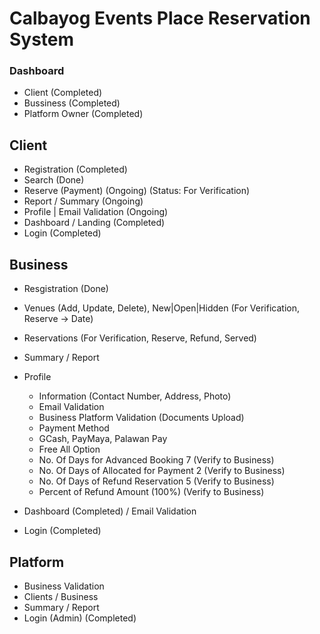 # Calbayog Events Place Reservation System

### Dashboard
- Client (Completed)
- Bussiness (Completed)
- Platform Owner (Completed)

## Client
 - Registration (Completed)
 - Search (Done)
 - Reserve (Payment) (Ongoing) (Status: For Verification)
 - Report / Summary (Ongoing)
 - Profile | Email Validation (Ongoing)
 - Dashboard / Landing (Completed)
 - Login (Completed)
 
 ## Business
 - Resgistration (Done)
 - Venues (Add, Update, Delete), New|Open|Hidden (For Verification, Reserve -> Date)
 - Reservations (For Verification, Reserve, Refund, Served)
 - Summary / Report
 - Profile
   - Information (Contact Number, Address, Photo)
   - Email Validation
   - Business Platform Validation (Documents Upload)
   - Payment Method
    - GCash, PayMaya, Palawan Pay
   - Free All Option
   - No. Of Days for Advanced Booking 7 (Verify to Business)
   - No. Of Days of Allocated for Payment 2 (Verify to Business)
   - No. Of Days of Refund Reservation 5 (Verify to Business)
   - Percent of Refund Amount (100%) (Verify to Business)
    
 - Dashboard (Completed) / Email Validation
 - Login (Completed)
 
 ## Platform
 - Business Validation
 - Clients / Business
 - Summary / Report
 - Login (Admin) (Completed)
